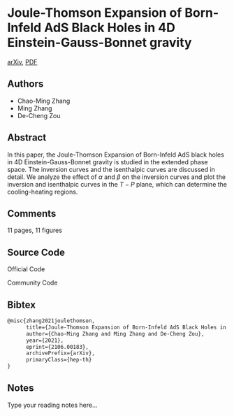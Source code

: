 
# Joule-Thomson Expansion of Born-Infeld AdS Black Holes in 4D Einstein-Gauss-Bonnet gravity

[arXiv](https://arxiv.org/abs/2106.0183), [PDF](https://arxiv.org/pdf/2106.0183.pdf)

## Authors

- Chao-Ming Zhang
- Ming Zhang
- De-Cheng Zou

## Abstract

In this paper, the Joule-Thomson Expansion of Born-Infeld AdS black holes in 4D Einstein-Gauss-Bonnet gravity is studied in the extended phase space. The inversion curves and the isenthalpic curves are discussed in detail. We analyze the effect of $\alpha$ and $\beta$ on the inversion curves and plot the inversion and isenthalpic curves in the $T-P$ plane, which can determine the cooling-heating regions.

## Comments

11 pages, 11 figures

## Source Code

Official Code



Community Code



## Bibtex

```tex
@misc{zhang2021joulethomson,
      title={Joule-Thomson Expansion of Born-Infeld AdS Black Holes in 4D Einstein-Gauss-Bonnet gravity}, 
      author={Chao-Ming Zhang and Ming Zhang and De-Cheng Zou},
      year={2021},
      eprint={2106.00183},
      archivePrefix={arXiv},
      primaryClass={hep-th}
}
```

## Notes

Type your reading notes here...


